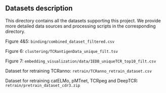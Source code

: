 
## Datasets description
This directory contains all the datasets supporting this project. We provide more detailed data sources and processing scripts in the corresponding directory.

Figure 4&5: `binding/combined_dataset_filtered.csv`

Figure 6:  `clustering/TCRantigenData_unique_filt.tsv`

Figure 7:  `embedding_visualization/data/IEDB_uniqueTCR_top10_filt.csv`

Dataset for retraining TCRanno:  `retrain/TCRanno_retrain_dataset.csv`

Dataset for retraining catELMo, pMTnet, TCRpeg and DeepTCR: `retrain/pretrain_dataset_cdr3.zip`

